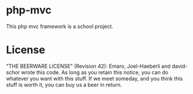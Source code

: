 # php-mvc

This php mvc framework is a school project.

# License

"THE BEERWARE LICENSE" (Revision 42):
Emaro, Joel-Haeberli and david-schor wrote this code. As long as you retain this 
notice, you can do whatever you want with this stuff. If we
meet someday, and you think this stuff is worth it, you can
buy us a beer in return.
